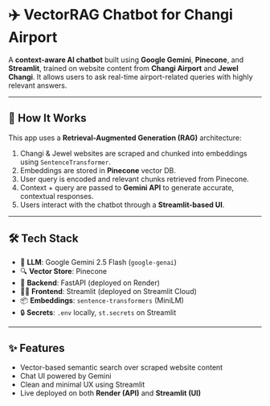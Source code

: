# ✈️ VectorRAG Chatbot for Changi Airport

A **context-aware AI chatbot** built using **Google Gemini**, **Pinecone**, and **Streamlit**, trained on website content from **Changi Airport** and **Jewel Changi**. It allows users to ask real-time airport-related queries with highly relevant answers.

---

## 🧠 How It Works

This app uses a **Retrieval-Augmented Generation (RAG)** architecture:

1. Changi & Jewel websites are scraped and chunked into embeddings using `SentenceTransformer`.
2. Embeddings are stored in **Pinecone** vector DB.
3. User query is encoded and relevant chunks retrieved from Pinecone.
4. Context + query are passed to **Gemini API** to generate accurate, contextual responses.
5. Users interact with the chatbot through a **Streamlit-based UI**.

---

## 🛠️ Tech Stack

- 🧠 **LLM**: Google Gemini 2.5 Flash (`google-genai`)
- 🔍 **Vector Store**: Pinecone
- 🤖 **Backend**: FastAPI (deployed on Render)
- 🧑‍💻 **Frontend**: Streamlit (deployed on Streamlit Cloud)
- 📦 **Embeddings**: `sentence-transformers` (MiniLM)
- 🔒 **Secrets**: `.env` locally, `st.secrets` on Streamlit

---

## ✨ Features

- Vector-based semantic search over scraped website content
- Chat UI powered by Gemini
- Clean and minimal UX using Streamlit
- Live deployed on both **Render (API)** and **Streamlit (UI)**

